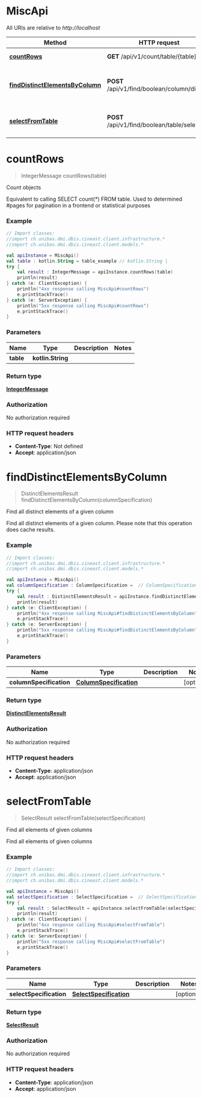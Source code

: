# MiscApi

All URIs are relative to *http://localhost*

Method | HTTP request | Description
------------- | ------------- | -------------
[**countRows**](MiscApi.md#countRows) | **GET** /api/v1/count/table/{table} | Count objects
[**findDistinctElementsByColumn**](MiscApi.md#findDistinctElementsByColumn) | **POST** /api/v1/find/boolean/column/distinct | Find all distinct elements of a given column
[**selectFromTable**](MiscApi.md#selectFromTable) | **POST** /api/v1/find/boolean/table/select | Find all elements of given columns


<a name="countRows"></a>
# **countRows**
> IntegerMessage countRows(table)

Count objects

Equivalent to calling SELECT count(*) FROM table. Used to determined #pages for pagination in a frontend or statistical purposes

### Example
```kotlin
// Import classes:
//import ch.unibas.dmi.dbis.cineast.client.infrastructure.*
//import ch.unibas.dmi.dbis.cineast.client.models.*

val apiInstance = MiscApi()
val table : kotlin.String = table_example // kotlin.String | 
try {
    val result : IntegerMessage = apiInstance.countRows(table)
    println(result)
} catch (e: ClientException) {
    println("4xx response calling MiscApi#countRows")
    e.printStackTrace()
} catch (e: ServerException) {
    println("5xx response calling MiscApi#countRows")
    e.printStackTrace()
}
```

### Parameters

Name | Type | Description  | Notes
------------- | ------------- | ------------- | -------------
 **table** | **kotlin.String**|  |

### Return type

[**IntegerMessage**](IntegerMessage.md)

### Authorization

No authorization required

### HTTP request headers

 - **Content-Type**: Not defined
 - **Accept**: application/json

<a name="findDistinctElementsByColumn"></a>
# **findDistinctElementsByColumn**
> DistinctElementsResult findDistinctElementsByColumn(columnSpecification)

Find all distinct elements of a given column

Find all distinct elements of a given column. Please note that this operation does cache results.

### Example
```kotlin
// Import classes:
//import ch.unibas.dmi.dbis.cineast.client.infrastructure.*
//import ch.unibas.dmi.dbis.cineast.client.models.*

val apiInstance = MiscApi()
val columnSpecification : ColumnSpecification =  // ColumnSpecification | 
try {
    val result : DistinctElementsResult = apiInstance.findDistinctElementsByColumn(columnSpecification)
    println(result)
} catch (e: ClientException) {
    println("4xx response calling MiscApi#findDistinctElementsByColumn")
    e.printStackTrace()
} catch (e: ServerException) {
    println("5xx response calling MiscApi#findDistinctElementsByColumn")
    e.printStackTrace()
}
```

### Parameters

Name | Type | Description  | Notes
------------- | ------------- | ------------- | -------------
 **columnSpecification** | [**ColumnSpecification**](ColumnSpecification.md)|  | [optional]

### Return type

[**DistinctElementsResult**](DistinctElementsResult.md)

### Authorization

No authorization required

### HTTP request headers

 - **Content-Type**: application/json
 - **Accept**: application/json

<a name="selectFromTable"></a>
# **selectFromTable**
> SelectResult selectFromTable(selectSpecification)

Find all elements of given columns

Find all elements of given columns

### Example
```kotlin
// Import classes:
//import ch.unibas.dmi.dbis.cineast.client.infrastructure.*
//import ch.unibas.dmi.dbis.cineast.client.models.*

val apiInstance = MiscApi()
val selectSpecification : SelectSpecification =  // SelectSpecification | 
try {
    val result : SelectResult = apiInstance.selectFromTable(selectSpecification)
    println(result)
} catch (e: ClientException) {
    println("4xx response calling MiscApi#selectFromTable")
    e.printStackTrace()
} catch (e: ServerException) {
    println("5xx response calling MiscApi#selectFromTable")
    e.printStackTrace()
}
```

### Parameters

Name | Type | Description  | Notes
------------- | ------------- | ------------- | -------------
 **selectSpecification** | [**SelectSpecification**](SelectSpecification.md)|  | [optional]

### Return type

[**SelectResult**](SelectResult.md)

### Authorization

No authorization required

### HTTP request headers

 - **Content-Type**: application/json
 - **Accept**: application/json

